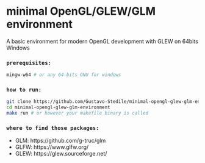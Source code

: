 <h1>minimal OpenGL/GLEW/GLM environment</h1>

A basic environment for modern OpenGL development with GLEW on 64bits Windows<br />

### `prerequisites:`

```bash
mingw-w64 # or any 64-bits GNU for windows
```

### `how to run:`

```bash
git clone https://github.com/Gustavo-Stedile/minimal-opengl-glew-glm-environment.git
cd minimal-opengl-glew-glm-environment
make run # or however your makefile binary is called
```

### `where to find those packages:`
<ul>
  <li>GLM: https://github.com/g-truc/glm</li>
  <li>GLFW: https://www.glfw.org/</li>
  <li>GLEW: https://glew.sourceforge.net/</li>
</ul>
